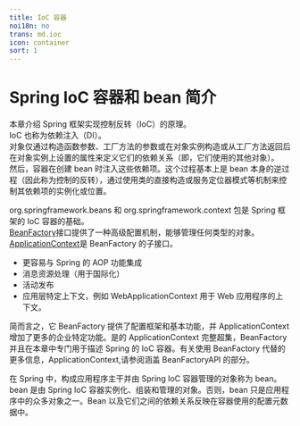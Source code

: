 ```yaml
---
title: IoC 容器
noi18n: no
trans: md.ioc
icon: container
sort: 1
---
```


# Spring IoC 容器和 bean 简介

本章介绍 Spring 框架实现控制反转（IoC）的原理。<br/>IoC 也称为依赖注入（DI）。<br/>对象仅通过构造函数参数、工厂方法的参数或在对象实例构造或从工厂方法返回后在对象实例上设置的属性来定义它们的依赖关系（即，它们使用的其他对象）。<br/>然后，容器在创建 bean 时注入这些依赖项。这个过程基本上是 bean 本身的逆过程（因此称为控制的反转），通过使用类的直接构造或服务定位器模式等机制来控制其依赖项的实例化或位置。

org.springframework.beans 和 org.springframework.context 包是 Spring 框架的 IoC 容器的基础。<br/>[BeanFactory](https://docs.spring.io/spring-framework/docs/5.3.22/javadoc-api/org/springframework/beans/factory/BeanFactory.html)接口提供了一种高级配置机制，能够管理任何类型的对象。<br/>[ApplicationContext](https://docs.spring.io/spring-framework/docs/5.3.22/javadoc-api/org/springframework/context/ApplicationContext.html)是 BeanFactory 的子接口。

- 更容易与 Spring 的 AOP 功能集成
- 消息资源处理（用于国际化）
- 活动发布
- 应用层特定上下文，例如 WebApplicationContext 用于 Web 应用程序的上下文。

简而言之，它 BeanFactory 提供了配置框架和基本功能，并 ApplicationContext 增加了更多的企业特定功能。是的 ApplicationContext 完整超集，BeanFactory 并且在本章中专门用于描述 Spring 的 IoC 容器。有关使用 BeanFactory 代替的更多信息，ApplicationContext,请参阅涵盖 BeanFactoryAPI 的部分。

在 Spring 中，构成应用程序主干并由 Spring IoC 容器管理的对象称为 bean。bean 是由 Spring IoC 容器实例化、组装和管理的对象。否则，bean 只是应用程序中的众多对象之一。Bean 以及它们之间的依赖关系反映在容器使用的配置元数据中。
